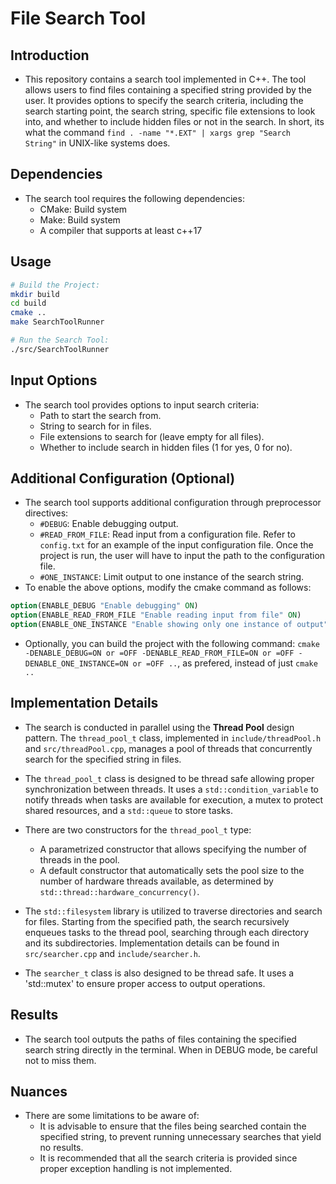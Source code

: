 # File Search Tool 

## Introduction
- This repository contains a search tool implemented in C++. The tool allows users to find files containing a specified string provided by the user. It provides options to specify the search criteria, including the search starting point, the search string, specific file extensions to look into, and whether to include hidden files or not in the search. In short, its what the command `find . -name "*.EXT" | xargs grep "Search String"` in UNIX-like systems does.

## Dependencies

- The search tool requires the following dependencies:
    * CMake: Build system
    * Make: Build system
    * A compiler that supports at least c++17

## Usage 

```bash
# Build the Project:
mkdir build
cd build
cmake ..
make SearchToolRunner

# Run the Search Tool:
./src/SearchToolRunner
```

## Input Options
- The search tool provides options to input search criteria:
    * Path to start the search from.
    * String to search for in files.
    * File extensions to search for (leave empty for all files).
    * Whether to include search in hidden files (1 for yes, 0 for no).

## Additional Configuration (Optional)
- The search tool supports additional configuration through preprocessor directives:
    * `#DEBUG`: Enable debugging output.
    * `#READ_FROM_FILE`: Read input from a configuration file. Refer to `config.txt` for an example of the input configuration file. Once the project is run, the user will have to input the path to the configuration file.
    * `#ONE_INSTANCE`: Limit output to one instance of the search string.
- To enable the above options, modify the cmake command as follows:

```cmake
option(ENABLE_DEBUG "Enable debugging" ON)
option(ENABLE_READ_FROM_FILE "Enable reading input from file" ON)
option(ENABLE_ONE_INSTANCE "Enable showing only one instance of output" ON)
```

- Optionally, you can build the project with the following command: `cmake -DENABLE_DEBUG=ON or =OFF -DENABLE_READ_FROM_FILE=ON or =OFF -DENABLE_ONE_INSTANCE=ON or =OFF ..`, as prefered, instead of just `cmake ..`

## Implementation Details
- The search is conducted in parallel using the **Thread Pool** design pattern. The `thread_pool_t` class, implemented in `include/threadPool.h` and `src/threadPool.cpp`, manages a pool of threads that concurrently search for the specified string in files.

- The `thread_pool_t` class is designed to be thread safe allowing proper synchronization between threads. It uses a `std::condition_variable` to notify threads when tasks are available for execution, a mutex to protect shared resources, and a `std::queue` to store tasks.

- There are two constructors for the `thread_pool_t` type:
   * A parametrized constructor that allows specifying the number of threads in the pool.
   * A default constructor that automatically sets the pool size to the number of hardware threads available, as determined by `std::thread::hardware_concurrency()`.

- The `std::filesystem` library is utilized to traverse directories and search for files. Starting from the specified path, the search recursively enqueues tasks to the thread pool, searching through each directory and its subdirectories. Implementation details can be found in `src/searcher.cpp` and `include/searcher.h`.

- The `searcher_t` class is also designed to be thread safe. It uses a 'std::mutex' to ensure proper access to output operations.

## Results
- The search tool outputs the paths of files containing the specified search string directly in the terminal. When in DEBUG mode, be careful not to miss them.

## Nuances
- There are some limitations to be aware of:
   * It is advisable to ensure that the files being searched contain the specified string, to prevent running unnecessary searches that yield no results.
   * It is recommended that all the search criteria is provided since proper exception handling is not implemented.